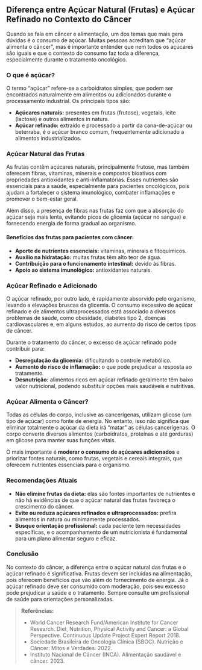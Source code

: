 
## Diferença entre Açúcar Natural (Frutas) e Açúcar Refinado no Contexto do Câncer

Quando se fala em câncer e alimentação, um dos temas que mais gera dúvidas é o consumo de açúcar. Muitas pessoas acreditam que “açúcar alimenta o câncer”, mas é importante entender que nem todos os açúcares são iguais e que o contexto do consumo faz toda a diferença, especialmente durante o tratamento oncológico.

### O que é açúcar?

O termo “açúcar” refere-se a carboidratos simples, que podem ser encontrados naturalmente em alimentos ou adicionados durante o processamento industrial. Os principais tipos são:

- **Açúcares naturais:** presentes em frutas (frutose), vegetais, leite (lactose) e outros alimentos in natura.
- **Açúcar refinado:** extraído e processado a partir da cana-de-açúcar ou beterraba, é o açúcar branco comum, frequentemente adicionado a alimentos industrializados.

### Açúcar Natural das Frutas

As frutas contêm açúcares naturais, principalmente frutose, mas também oferecem fibras, vitaminas, minerais e compostos bioativos com propriedades antioxidantes e anti-inflamatórias. Esses nutrientes são essenciais para a saúde, especialmente para pacientes oncológicos, pois ajudam a fortalecer o sistema imunológico, combater inflamações e promover o bem-estar geral.

Além disso, a presença de fibras nas frutas faz com que a absorção do açúcar seja mais lenta, evitando picos de glicemia (açúcar no sangue) e fornecendo energia de forma gradual ao organismo.

#### Benefícios das frutas para pacientes com câncer:

- **Aporte de nutrientes essenciais:** vitaminas, minerais e fitoquímicos.
- **Auxílio na hidratação:** muitas frutas têm alto teor de água.
- **Contribuição para o funcionamento intestinal:** devido às fibras.
- **Apoio ao sistema imunológico:** antioxidantes naturais.

### Açúcar Refinado e Adicionado

O açúcar refinado, por outro lado, é rapidamente absorvido pelo organismo, levando a elevações bruscas da glicemia. O consumo excessivo de açúcar refinado e de alimentos ultraprocessados está associado a diversos problemas de saúde, como obesidade, diabetes tipo 2, doenças cardiovasculares e, em alguns estudos, ao aumento do risco de certos tipos de câncer.

Durante o tratamento do câncer, o excesso de açúcar refinado pode contribuir para:

- **Desregulação da glicemia:** dificultando o controle metabólico.
- **Aumento do risco de inflamação:** o que pode prejudicar a resposta ao tratamento.
- **Desnutrição:** alimentos ricos em açúcar refinado geralmente têm baixo valor nutricional, podendo substituir opções mais saudáveis e nutritivas.

### Açúcar Alimenta o Câncer?

Todas as células do corpo, inclusive as cancerígenas, utilizam glicose (um tipo de açúcar) como fonte de energia. No entanto, isso não significa que eliminar totalmente o açúcar da dieta irá “matar” as células cancerígenas. O corpo converte diversos alimentos (carboidratos, proteínas e até gorduras) em glicose para manter suas funções vitais.

O mais importante é **moderar o consumo de açúcares adicionados** e priorizar fontes naturais, como frutas, vegetais e cereais integrais, que oferecem nutrientes essenciais para o organismo.

### Recomendações Atuais

- **Não elimine frutas da dieta:** elas são fontes importantes de nutrientes e não há evidências de que o açúcar natural das frutas favoreça o crescimento do câncer.
- **Evite ou reduza açúcares refinados e ultraprocessados:** prefira alimentos in natura ou minimamente processados.
- **Busque orientação profissional:** cada paciente tem necessidades específicas, e o acompanhamento de um nutricionista é fundamental para um plano alimentar seguro e eficaz.

### Conclusão

No contexto do câncer, a diferença entre o açúcar natural das frutas e o açúcar refinado é significativa. Frutas devem ser incluídas na alimentação, pois oferecem benefícios que vão além do fornecimento de energia. Já o açúcar refinado deve ser consumido com moderação, pois seu excesso pode prejudicar a saúde e o tratamento. Sempre consulte um profissional de saúde para orientações personalizadas.

> **Referências:**
> - World Cancer Research Fund/American Institute for Cancer Research. Diet, Nutrition, Physical Activity and Cancer: a Global Perspective. Continuous Update Project Expert Report 2018.
> - Sociedade Brasileira de Oncologia Clínica (SBOC). Nutrição e Câncer: Mitos e Verdades. 2022.
> - Instituto Nacional de Câncer (INCA). Alimentação saudável e câncer. 2023.
```
